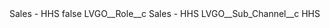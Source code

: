 <?xml version="1.0" encoding="UTF-8"?>
<CustomMetadata xmlns="http://soap.sforce.com/2006/04/metadata" xmlns:xsi="http://www.w3.org/2001/XMLSchema-instance" xmlns:xsd="http://www.w3.org/2001/XMLSchema">
    <label>Sales - HHS</label>
    <protected>false</protected>
    <values>
        <field>LVGO__Role__c</field>
        <value xsi:type="xsd:string">Sales - HHS</value>
    </values>
    <values>
        <field>LVGO__Sub_Channel__c</field>
        <value xsi:type="xsd:string">HHS</value>
    </values>
</CustomMetadata>
